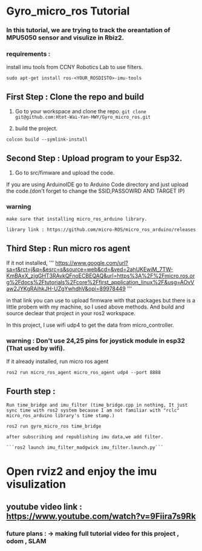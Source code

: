 # Gyro_micro_ros Tutorial 


### In this tutorial, we are trying to track the oreantation of MPU5050 sensor and visulize in Rbiz2.

### requirements :
install imu tools from CCNY Robotics Lab to use filters.

```sudo apt-get install ros-<YOUR_ROSDISTO>-imu-tools``` 

## First Step : Clone the repo and build 
1. Go to your workspace and clone the repo.
```git clone git@github.com:Htet-Wai-Yan-HWY/Gyro_micro_ros.git```

2. build the project.

```colcon build --symlink-install```

## Second Step : Upload program to your Esp32.

1. Go to src/fimware and upload the code.

If you are using ArduinoIDE go to Arduino Code directory and just upload the code.(don't forget to change the SSID,PASSOWRD AND TARGET IP)

### warning 
    make sure that installing micro_ros_arduino library.
    
    library link : https://github.com/micro-ROS/micro_ros_arduino/releases

## Third Step : Run micro ros agent 

If it not installed, 
    ''' https://www.google.com/url?sa=t&rct=j&q=&esrc=s&source=web&cd=&ved=2ahUKEwiM_7TW-KmBAxX_zjgGHT3RAvkQFnoECBEQAQ&url=https%3A%2F%2Fmicro.ros.org%2Fdocs%2Ftutorials%2Fcore%2Ffirst_application_linux%2F&usg=AOvVaw2JYKgRAihkJH-UZgYwhdhV&opi=89978449 '''

in that link you can use to upload firmware with that packages but there is a little probem with my machine, so I used above methods. And build and source declear that project in your ros2 workspace.


In this project, I use wifi udp4 to get the data from micro_controller.
### warning : Don't use 24,25 pins for joystick module in esp32 (That used by wifi).


If it already installed,  run micro ros agent 
    
```ros2 run micro_ros_agent micro_ros_agent udp4 --port 8888```



## Fourth step : 

    Run time_bridge and imu_filter (time_bridge.cpp in nothing, It just sync time with ros2 system because I am not familiar with "rclc" micro_ros_arduino library's time stamp.)

```ros2 run gyro_micro_ros time_bridge ```
    
    after subscribing and republishing imu data,we add filter. 

    ```ros2 launch imu_filter_madgwick imu_filter.launch.py```


# Open rviz2 and enjoy the imu visulization 

## youtube video link : https://www.youtube.com/watch?v=9Fiira7s9Rk

### future plans : -> making full tutorial video for this project , odom , SLAM 

    